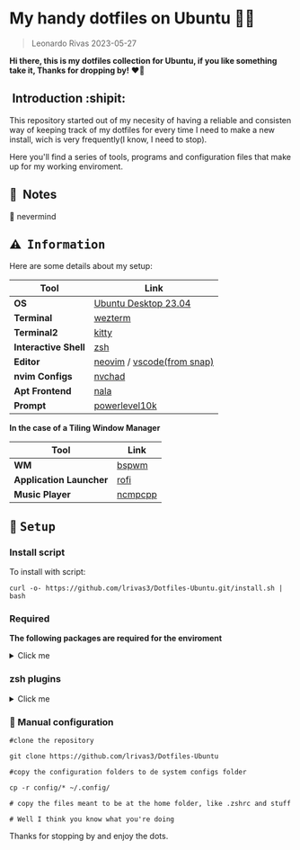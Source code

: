 # My handy dotfiles on Ubuntu :fish_cake::fire:

>Leonardo Rivas 2023-05-27

**Hi there, this is my dotfiles collection for Ubuntu, if you like something take it, Thanks for dropping by!** :heart_on_fire:

## ‎ Introduction :shipit:

This repository started out of my necesity of having a reliable and consisten way of keeping track of my dotfiles for every time I need to make a new install, wich is very frequently(I know, I need to stop).

Here you'll find a series of tools, programs and configuration files that make up for my working enviroment.


## :pushpin: ‎ Notes

:rotating_light: nevermind

<!-- INFORMATION -->

## :warning: ‎ <samp>Information</samp>


Here are some details about my setup:

| Tool   | Link|
|--------|--------------------------------------------------------|
| **OS**| [Ubuntu Desktop 23.04](https://ubuntu.com/download/desktop)|
| **Terminal** | [wezterm](https://wezfurlong.org/wezterm/)|
| **Terminal2** | [kitty](https://github.com/kovidgoyal/kitty) |
| **Interactive Shell** | [zsh](https://www.zsh.org/)|
| **Editor** | [neovim](https://github.com/neovim/neovim) / [vscode(from snap)](https://github.com/microsoft/vscode)|
| **nvim Configs** | [nvchad](https://nvchad.com/)|
| **Apt Frontend** | [nala](https://gitlab.com/volian/nala)|
| **Prompt** | [powerlevel10k](https://github.com/romkatv/powerlevel10k#what-is-the-best-prompt-style-in-the-configuration-wizard)|

**In the case of a Tiling Window Manager**

| Tool   | Link|
|--------|--------------------------------------------------------|
|**WM** | [bspwm](https://github.com/baskerville/bspwm)|
|**Application Launcher**| [rofi](https://github.com/davatorium/rofi)|
|**Music Player** | [ncmpcpp](https://github.com/ncmpcpp/ncmpcpp)|
<!-- SETUP -->

## :wrench: ‎ <samp>Setup</samp>

### Install script

To install with script:
```
curl -o- https://github.com/lrivas3/Dotfiles-Ubuntu.git/install.sh | bash
```


### Required 

**The following packages are required for the enviroment**


<details>
    <summary>Click me</summary>

- git
- powerlevel10k
- nala
- wezterm 
- Kitty
- neofetch
- cava
- fzf
- neovim
- ranger
- git
- lsd
- batcat
- nvm
    - nodejs
    - npm
- python
- pip

From apt
```
sudo apt install zsh ranger kitty neofetch cava fzf lsd bat nvm python python-pip 
```
From snap
```
snap install nvim --classic
```
powerlevel10k
```
git clone --depth=1 https://github.com/romkatv/powerlevel10k.git ~/powerlevel10k
```

</details>


### zsh plugins

<details>
    <summary>Click me</summary>

#### From Github

- [zsh-z](https://github.com/agkozak/zsh-z)
- [zsh-sudo](https://github.com/ohmyzsh/ohmyzsh/tree/master/plugins/sudo)
- [zsh-you-should-use](https://github.com/MichaelAquilina/zsh-you-should-use)
- [zsh-autosuggestions](https://github.com/zsh-users/zsh-autosuggestions)
- [zsh-syntax-highlighting](https://github.com/zsh-users/zsh-syntax-highlighting)
- [zsh-history-substring-search](https://github.com/zsh-users/zsh-history-substring-search)

</details>

### :hammer: Manual configuration

```
#clone the repository

git clone https://github.com/lrivas3/Dotfiles-Ubuntu

#copy the configuration folders to de system configs folder

cp -r config/* ~/.config/

# copy the files meant to be at the home folder, like .zshrc and stuff 

# Well I think you know what you're doing
```
 
Thanks for stopping by and enjoy the dots.

